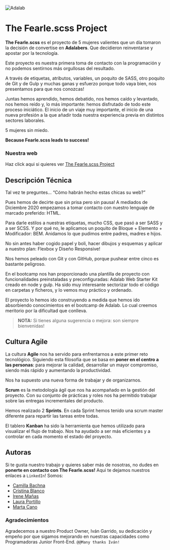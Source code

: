 ![Adalab](https://beta.adalab.es/resources/images/adalab-logo-155x61-bg-white.png)

# The Fearle.scss Project

**The Fearle.scss** es el proyecto de 5 mujeres valientes que un día tomaron la decisión de convertise en **Adalabers**. Que decidieron reinventarse y apostar por la tecnología.

Este proyecto es nuestra primera toma de contacto con la programación y no podemos sentirnos más orgullosas del resultado.

A través de etiquetas, atributos, variables, un poquito de SASS, otro poquito de Git y de Gulp y muchas ganas y esfuerzo porque todo vaya bien, nos presentamos para que nos conozcas!

Juntas hemos aprendido, hemos debatido, nos hemos caído y levantado, nos hemos reído y, lo más importante: hemos disfrutado de todo este proceso iniciático. El inicio de un viaje muy importante, el inicio de una nueva profesión a la que añadir toda nuestra experiencia previa en distintos sectores laborales.

5 mujeres sin miedo.

**Because Fearle.scss leads to success!**

### Nuestra web

Haz click aqui si quieres ver [The Fearle.scss Project](http://beta.adalab.es/Project-promo-l-module-1-team-7/)

## Descripción Técnica

Tal vez te preguntes… “Cómo habrán hecho estas chicas su web?”

Pues hemos de decirte que sin prisa pero sin pausa!
A mediados de Diciembre 2020 empezamos a tomar contacto con nuestro lenguaje de marcado preferido: HTML.

Para darle estilos a nuestras etiquetas, mucho CSS, que pasó a ser SASS y a ser SCSS.
Y por qué no, le aplicamos un poquito de Bloque + Elemento + Modificador: BEM.
Anidamos lo que pudimos entre padres, madres e hijos.

No sin antes haber cogido papel y boli, hacer dibujos y esquemas y aplicar a nuestro plan: Flexbox y Diseño Responsive!

Nos hemos peleado con Git y con GitHub, porque pushear entre cinco es bastante peligroso.

En el bootcamp nos han proporcionado una plantilla de proyecto con funcionalidades preinstaladas y preconfiguradas: Adalab Web Starter Kit creado en node y gulp.
Ha sido muy interesante sectorizar todo el código en carpetas y ficheros, y lo vemos muy práctico y ordenado.

El proyecto lo hemos ido construyendo a medida que hemos ido absorbiendo conocimientos en el bootcamp de Adalab. Lo cual creemos meritorio por la dificultad que conlleva.

> **NOTA:** Si tienes alguna sugerencia o mejora: son siempre bienvenidas!

## Cultura Agile

La cultura **Agile** nos ha servido para enfrentarnos a este primer reto tecnológico. Siguiendo esta filosofía que se basa en **poner en el centro a las personas**: para mejorar la calidad, desarrollar un mayor compromiso, siendo más rápido y aumentando la productividad.

Nos ha supuesto una nueva forma de trabajar y de organizarnos.

**Scrum** es la metodología ágil que nos ha acompañado en la gestión del proyecto.
Con su conjunto de prácticas y roles nos ha permitido trabajar sobre las entregas incrementales del producto.

Hemos realizado 2 **Sprints**. En cada Sprint hemos tenido una scrum master diferente para repartir las tareas entre todas.

El tablero **Kanban** ha sido la herramienta que hemos utilizado para visualizar el flujo de trabajo. Nos ha ayudado a ser más eficientes y a controlar en cada momento el estado del proyecto.

## Autoras

Si te gusta nuestro trabajo y quieres saber más de nosotras, no dudes en **ponerte en contacto con The Fearle.scss!**
Aqui te dejamos nuestros enlaces a `LinkedIn`!
Somos:

- [Camilla Bachna](https://www.linkedin.com/in/camilla-bachna)
- [Cristina Blanco](http://www.linkedin.com/in/cristina-blanco-iglesias)
- [Irene Mañas](https://www.linkedin.com/in/irene-ma%C3%B1as-alcaide-5343b516b/)
- [Laura Portillo](https://www.linkedin.com/in/laura-portillo-rodr%C3%ADguez-21965a86/)
- [Marta Cano](https://www.linkedin.com/in/martacacio/)

### Agradecimientos

Agradecemos a nuestro Product Owner, Iván Garrido, su dedicación y empeño por que sigamos mejorando en nuestras capacidades como Programadoras Junior Front-End.
`@@Many thanks Iván!`
